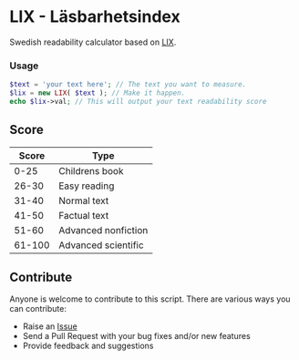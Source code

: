 # LIX - Läsbarhetsindex #
Swedish readability calculator based on [LIX](https://sv.wikipedia.org/wiki/L%C3%A4sbarhetsindex).

### Usage ###
```php
$text = 'your text here'; // The text you want to measure.
$lix = new LIX( $text ); // Make it happen.
echo $lix->val; // This will output your text readability score
```

## Score ##

| Score        | Type           |
| ------------- |-------------|
| 0-25      | Childrens book |
| 26-30      | Easy reading      |
| 31-40 | Normal text      |
| 41-50 | Factual text      |
| 51-60 | Advanced nonfiction      |
| 61-100 | Advanced scientific |

## Contribute ##
Anyone is welcome to contribute to this script. There are various ways you can contribute:

- Raise an [Issue](https://github.com/kenthhagstrom/LIX/issues/)
- Send a Pull Request with your bug fixes and/or new features
- Provide feedback and suggestions
